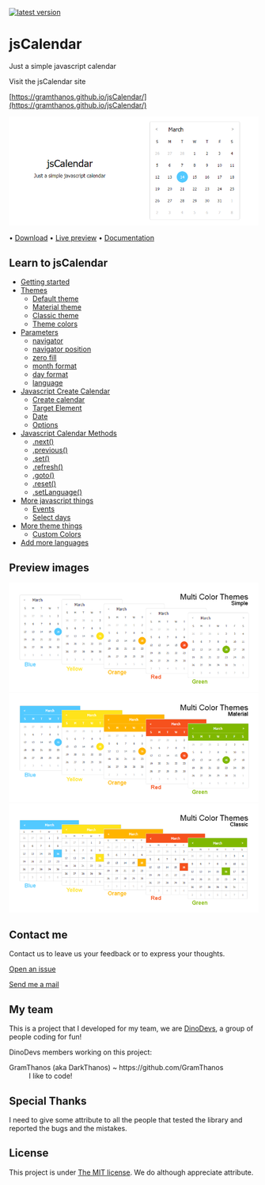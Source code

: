 [![latest version](https://img.shields.io/badge/latest%20version-v1.2-green.svg?style=flat-square)](https://github.com/GramThanos/jsCalendar/releases/latest)

# jsCalendar
Just a simple javascript calendar

Visit the jsCalendar site

[https://gramthanos.github.io/jsCalendar/](https://gramthanos.github.io/jsCalendar/)

![preview 1](preview/preview_default.png)

• [Download](https://github.com/GramThanos/jsCalendar/releases/download/v1.2/jsCalendar_v1.2.zip) • [Live preview](https://gramthanos.github.io/jsCalendar/)  • [Documentation](https://gramthanos.github.io/jsCalendar/docs.html)

## Learn to jsCalendar
- [Getting started](https://gramthanos.github.io/jsCalendar/docs.html#getting-started)
- [Themes](https://gramthanos.github.io/jsCalendar/docs.html#calendar-themes)
	- [Default theme](https://gramthanos.github.io/jsCalendar/docs.html#default-theme)
	- [Material theme](https://gramthanos.github.io/jsCalendar/docs.html#material-theme)
	- [Classic theme](https://gramthanos.github.io/jsCalendar/docs.html#classic-theme)
	- [Theme colors](https://gramthanos.github.io/jsCalendar/docs.html#theme-colors)
- [Parameters](https://gramthanos.github.io/jsCalendar/docs.html#calendar-themes)
	- [navigator](https://gramthanos.github.io/jsCalendar/docs.html#parameter-navigator)
	- [navigator position](https://gramthanos.github.io/jsCalendar/docs.html#parameter-navigator-position)
	- [zero fill](https://gramthanos.github.io/jsCalendar/docs.html#parameter-zero-fill)
	- [month format](https://gramthanos.github.io/jsCalendar/docs.html#parameter-month-format)
	- [day format](https://gramthanos.github.io/jsCalendar/docs.html#parameter-day-format)
	- [language](https://gramthanos.github.io/jsCalendar/docs.html#parameter-language)
- [Javascript Create Calendar](https://gramthanos.github.io/jsCalendar/docs.html#javascript-api-create)
	- [Create calendar](https://gramthanos.github.io/jsCalendar/docs.html#javascript-create-calendar)
	- [Target Element](https://gramthanos.github.io/jsCalendar/docs.html#javascript-calendar-target)
	- [Date ](https://gramthanos.github.io/jsCalendar/docs.html#javascript-calendar-date)
	- [Options](https://gramthanos.github.io/jsCalendar/docs.html#javascript-calendar-options)
- [Javascript Calendar Methods](https://gramthanos.github.io/jsCalendar/docs.html#javascript-api-create)
	- [.next()](https://gramthanos.github.io/jsCalendar/docs.html#javascript-method-next)
	- [.previous()](https://gramthanos.github.io/jsCalendar/docs.html#javascript-method-previous)
	- [.set()](https://gramthanos.github.io/jsCalendar/docs.html#javascript-method-set)
	- [.refresh()](https://gramthanos.github.io/jsCalendar/docs.html#javascript-method-refresh)
	- [.goto()](https://gramthanos.github.io/jsCalendar/docs.html#javascript-method-goto)
	- [.reset()](https://gramthanos.github.io/jsCalendar/docs.html#javascript-method-reset)
	- [.setLanguage()](https://gramthanos.github.io/jsCalendar/docs.html#javascript-method-setLanguage)
- [More javascript things](https://gramthanos.github.io/jsCalendar/docs.html#more-javascript)
	- [Events](https://gramthanos.github.io/jsCalendar/docs.html#more-javascript-events)
	- [Select days](https://gramthanos.github.io/jsCalendar/docs.html#more-javascript-select)
- [More theme things](https://gramthanos.github.io/jsCalendar/docs.html#more-theme)
	- [Custom Colors](https://gramthanos.github.io/jsCalendar/docs.html#more-theme-colors)
- [Add more languages](https://gramthanos.github.io/jsCalendar/docs.html#more-languages)

## Preview images
![preview 3](preview/preview_theme_simple.png)
![preview 4](preview/preview_theme_material.png)
![preview 5](preview/preview_theme_classic.png)


## Contact me

Contact us to leave us your feedback or to express your thoughts.

[Open an issue](https://github.com/GramThanos/jsCalendar/issues)

[Send me a mail](mailto:agrammatopoulos@isc.tuc.gr)




## My team

This is a project that I developed for my team,
we are [DinoDevs](https://github.com/DinoDevs), a group of people coding for fun!

DinoDevs members working on this project:
<dl>
  <dt>GramThanos (aka DarkThanos) ~ https://github.com/GramThanos</dt>
  <dd>I like to code!</dd>
</dl>




## Special Thanks

I need to give some attribute to all the people that tested the library and reported the bugs and the mistakes.



## License

This project is under [The MIT license](https://opensource.org/licenses/MIT).
We do although appreciate attribute.
